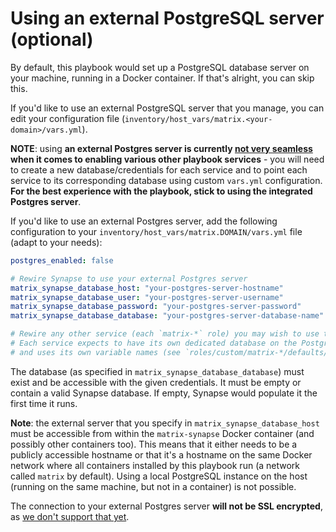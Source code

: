 # Using an external PostgreSQL server (optional)

By default, this playbook would set up a PostgreSQL database server on your machine, running in a Docker container.
If that's alright, you can skip this.

If you'd like to use an external PostgreSQL server that you manage, you can edit your configuration file  (`inventory/host_vars/matrix.<your-domain>/vars.yml`).

**NOTE**: using **an external Postgres server is currently [not very seamless](https://github.com/spantaleev/matrix-docker-ansible-deploy/issues/1682#issuecomment-1061461683) when it comes to enabling various other playbook services** - you will need to create a new database/credentials for each service and to point each service to its corresponding database using custom `vars.yml` configuration. **For the best experience with the playbook, stick to using the integrated Postgres server**.

If you'd like to use an external Postgres server, add the following configuration to your `inventory/host_vars/matrix.DOMAIN/vars.yml` file (adapt to your needs):

```yaml
postgres_enabled: false

# Rewire Synapse to use your external Postgres server
matrix_synapse_database_host: "your-postgres-server-hostname"
matrix_synapse_database_user: "your-postgres-server-username"
matrix_synapse_database_password: "your-postgres-server-password"
matrix_synapse_database_database: "your-postgres-server-database-name"

# Rewire any other service (each `matrix-*` role) you may wish to use to use your external Postgres server.
# Each service expects to have its own dedicated database on the Postgres server
# and uses its own variable names (see `roles/custom/matrix-*/defaults/main.yml) for configuring Postgres connectivity.
```

The database (as specified in `matrix_synapse_database_database`) must exist and be accessible with the given credentials.
It must be empty or contain a valid Synapse database. If empty, Synapse would populate it the first time it runs.

**Note**: the external server that you specify in `matrix_synapse_database_host` must be accessible from within the `matrix-synapse` Docker container (and possibly other containers too). This means that it either needs to be a publicly accessible hostname or that it's a hostname on the same Docker network where all containers installed by this playbook run (a network called `matrix` by default). Using a local PostgreSQL instance on the host (running on the same machine, but not in a container) is not possible.

The connection to your external Postgres server **will not be SSL encrypted**, as [we don't support that yet](https://github.com/spantaleev/matrix-docker-ansible-deploy/issues/89).
